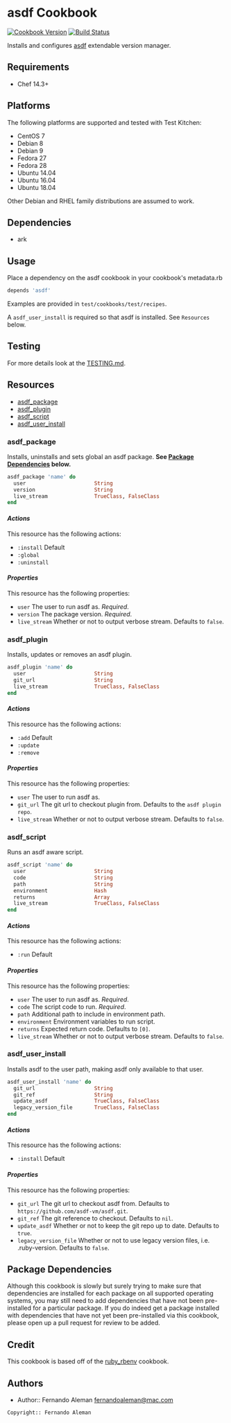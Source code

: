 # asdf Cookbook

[![Cookbook Version](https://img.shields.io/cookbook/v/asdf.svg)](https://supermarket.chef.io/cookbooks/asdf) [![Build Status](https://travis-ci.org/asdf-chef/asdf.svg?branch=master)](https://travis-ci.org/asdf-chef/asdf)

Installs and configures [asdf](https://github.com/asdf-vm/asdf) extendable version manager.

## Requirements

- Chef 14.3+

## Platforms

The following platforms are supported and tested with Test Kitchen:

- CentOS 7
- Debian 8
- Debian 9
- Fedora 27
- Fedora 28
- Ubuntu 14.04
- Ubuntu 16.04
- Ubuntu 18.04

Other Debian and RHEL family distributions are assumed to work.

## Dependencies

- ark

## Usage

Place a dependency on the asdf cookbook in your cookbook's metadata.rb

```ruby
depends 'asdf'
```

Examples are provided in `test/cookbooks/test/recipes`.

A `asdf_user_install` is required so that asdf is installed. See `Resources` below.

## Testing

For more details look at the [TESTING.md](./TESTING.md).

## Resources

- [asdf_package](#asdf_package)
- [asdf_plugin](#asdf_plugin)
- [asdf_script](#asdf_script)
- [asdf_user_install](#asdf_user_install)

### asdf_package

Installs, uninstalls and sets global an asdf package.
**See [Package Dependencies](#package-dependencies) below.**

```ruby
asdf_package 'name' do
  user                      String
  version                   String
  live_stream               TrueClass, FalseClass
end
```

#### _Actions_

This resource has the following actions:

- `:install` Default
- `:global`
- `:uninstall`

#### _Properties_

This resource has the following properties:

- `user` The user to run asdf as. *Required*.
- `version` The package version. *Required*.
- `live_stream` Whether or not to output verbose stream. Defaults to `false`.

### asdf_plugin

Installs, updates or removes an asdf plugin.

```ruby
asdf_plugin 'name' do
  user                      String
  git_url                   String
  live_stream               TrueClass, FalseClass
end
```

#### _Actions_

This resource has the following actions:

- `:add` Default
- `:update`
- `:remove`

#### _Properties_

This resource has the following properties:

- `user` The user to run asdf as.
- `git_url` The git url to checkout plugin from. Defaults to the `asdf plugin repo`.
- `live_stream` Whether or not to output verbose stream. Defaults to `false`.

### asdf_script

Runs an asdf aware script.

```ruby
asdf_script 'name' do
  user                      String
  code                      String
  path                      String
  environment               Hash
  returns                   Array
  live_stream               TrueClass, FalseClass
end
```

#### _Actions_

This resource has the following actions:

- `:run` Default

#### _Properties_

This resource has the following properties:

- `user` The user to run asdf as. *Required*.
- `code` The script code to run. *Required*.
- `path` Additional path to include in environment path.
- `environment` Environment variables to run script.
- `returns` Expected return code. Defaults to `[0]`.
- `live_stream` Whether or not to output verbose stream. Defaults to `false`.

### asdf_user_install

Installs asdf to the user path, making asdf only available to that user.

```ruby
asdf_user_install 'name' do
  git_url                   String
  git_ref                   String
  update_asdf               TrueClass, FalseClass
  legacy_version_file       TrueClass, FalseClass
end
```

#### _Actions_

This resource has the following actions:

- `:install` Default

#### _Properties_

This resource has the following properties:

- `git_url` The git url to checkout asdf from. Defaults to `https://github.com/asdf-vm/asdf.git`.
- `git_ref` The git reference to checkout. Defaults to `nil`.
- `update_asdf` Whether or not to keep the git repo up to date. Defaults to `true`.
- `legacy_version_file` Whether or not to use legacy version files, i.e. .ruby-version. Defaults to `false`.

## Package Dependencies

Although this cookbook is slowly but surely trying to make sure that
dependencies are installed for each package on all supported operating systems,
you may still need to add dependencies that have not been pre-installed for a
particular package. If you do indeed get a package installed with dependencies
that have not yet been pre-installed via this cookbook, please open up a pull
request for review to be added.

## Credit

This cookbook is based off of the [ruby_rbenv](https://github.com/sous-chefs/ruby_rbenv) cookbook.

## Authors

- Author:: Fernando Aleman <fernandoaleman@mac.com>

```text
Copyright:: Fernando Aleman
```
